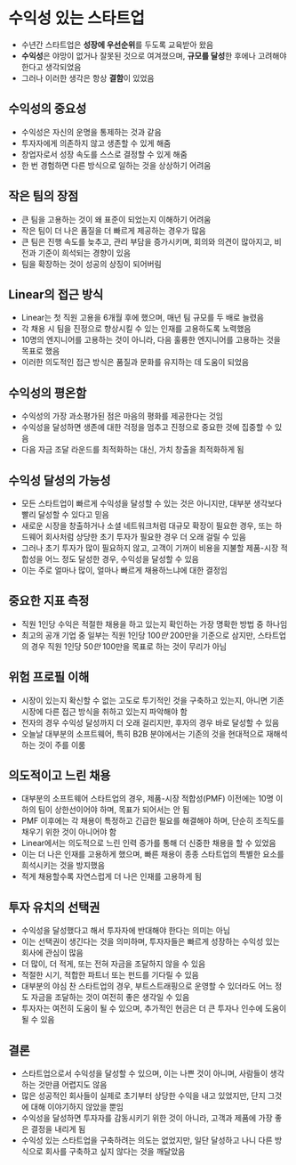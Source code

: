 # 수익성 있는 스타트업


* 수년간 스타트업은 **성장에 우선순위**를 두도록 교육받아 왔음
* **수익성**은 야망이 없거나 잘못된 것으로 여겨졌으며, **규모를 달성**한 후에나 고려해야 한다고 생각되었음
* 그러나 이러한 생각은 항상 **결함**이 있었음

수익성의 중요성
--------

* 수익성은 자신의 운명을 통제하는 것과 같음
* 투자자에게 의존하지 않고 생존할 수 있게 해줌
* 창업자로서 성장 속도를 스스로 결정할 수 있게 해줌
* 한 번 경험하면 다른 방식으로 일하는 것을 상상하기 어려움

작은 팀의 장점
--------

* 큰 팀을 고용하는 것이 왜 표준이 되었는지 이해하기 어려움
* 작은 팀이 더 나은 품질을 더 빠르게 제공하는 경우가 많음
* 큰 팀은 진행 속도를 늦추고, 관리 부담을 증가시키며, 회의와 의견이 많아지고, 비전과 기준이 희석되는 경향이 있음
* 팀을 확장하는 것이 성공의 상징이 되어버림

Linear의 접근 방식
-------------

* Linear는 첫 직원 고용을 6개월 후에 했으며, 매년 팀 규모를 두 배로 늘렸음
* 각 채용 시 팀을 진정으로 향상시킬 수 있는 인재를 고용하도록 노력했음
* 10명의 엔지니어를 고용하는 것이 아니라, 다음 훌륭한 엔지니어를 고용하는 것을 목표로 했음
* 이러한 의도적인 접근 방식은 품질과 문화를 유지하는 데 도움이 되었음

수익성의 평온함
--------

* 수익성의 가장 과소평가된 점은 마음의 평화를 제공한다는 것임
* 수익성을 달성하면 생존에 대한 걱정을 멈추고 진정으로 중요한 것에 집중할 수 있음
* 다음 자금 조달 라운드를 최적화하는 대신, 가치 창출을 최적화하게 됨

수익성 달성의 가능성
-----------

* 모든 스타트업이 빠르게 수익성을 달성할 수 있는 것은 아니지만, 대부분 생각보다 빨리 달성할 수 있다고 믿음
* 새로운 시장을 창출하거나 소셜 네트워크처럼 대규모 확장이 필요한 경우, 또는 하드웨어 회사처럼 상당한 초기 투자가 필요한 경우 더 오래 걸릴 수 있음
* 그러나 초기 투자가 많이 필요하지 않고, 고객이 기꺼이 비용을 지불할 제품-시장 적합성을 어느 정도 달성한 경우, 수익성을 달성할 수 있음
* 이는 주로 얼마나 많이, 얼마나 빠르게 채용하느냐에 대한 결정임

중요한 지표 측정
---------

* 직원 1인당 수익은 적절한 채용을 하고 있는지 확인하는 가장 명확한 방법 중 하나임
* 최고의 공개 기업 중 일부는 직원 1인당 $100만~$200만을 기준으로 삼지만, 스타트업의 경우 직원 1인당 $50만~$100만을 목표로 하는 것이 무리가 아님

위험 프로필 이해
---------

* 시장이 있는지 확신할 수 없는 고도로 투기적인 것을 구축하고 있는지, 아니면 기존 시장에 다른 접근 방식을 취하고 있는지 파악해야 함
* 전자의 경우 수익성 달성까지 더 오래 걸리지만, 후자의 경우 바로 달성할 수 있음
* 오늘날 대부분의 소프트웨어, 특히 B2B 분야에서는 기존의 것을 현대적으로 재해석하는 것이 주를 이룸

의도적이고 느린 채용
-----------

* 대부분의 소프트웨어 스타트업의 경우, 제품-시장 적합성(PMF) 이전에는 10명 이하의 팀이 상한선이어야 하며, 목표가 되어서는 안 됨
* PMF 이후에는 각 채용이 특정하고 긴급한 필요를 해결해야 하며, 단순히 조직도를 채우기 위한 것이 아니어야 함
* Linear에서는 의도적으로 느린 인력 증가를 통해 더 신중한 채용을 할 수 있었음
* 이는 더 나은 인재를 고용하게 했으며, 빠른 채용이 종종 스타트업의 특별한 요소를 희석시키는 것을 방지했음
* 적게 채용할수록 자연스럽게 더 나은 인재를 고용하게 됨

투자 유치의 선택권
----------

* 수익성을 달성했다고 해서 투자자에 반대해야 한다는 의미는 아님
* 이는 선택권이 생긴다는 것을 의미하며, 투자자들은 빠르게 성장하는 수익성 있는 회사에 관심이 많음
* 더 많이, 더 적게, 또는 전혀 자금을 조달하지 않을 수 있음
* 적절한 시기, 적합한 파트너 또는 펀드를 기다릴 수 있음
* 대부분의 야심 찬 스타트업의 경우, 부트스트래핑으로 운영할 수 있더라도 어느 정도 자금을 조달하는 것이 여전히 좋은 생각일 수 있음
* 투자자는 여전히 도움이 될 수 있으며, 추가적인 현금은 더 큰 투자나 인수에 도움이 될 수 있음

결론
--

* 스타트업으로서 수익성을 달성할 수 있으며, 이는 나쁜 것이 아니며, 사람들이 생각하는 것만큼 어렵지도 않음
* 많은 성공적인 회사들이 실제로 초기부터 상당한 수익을 내고 있었지만, 단지 그것에 대해 이야기하지 않았을 뿐임
* 수익성을 달성하면 투자자를 감동시키기 위한 것이 아니라, 고객과 제품에 가장 좋은 결정을 내리게 됨
* 수익성 있는 스타트업을 구축하려는 의도는 없었지만, 일단 달성하고 나니 다른 방식으로 회사를 구축하고 싶지 않다는 것을 깨달았음
